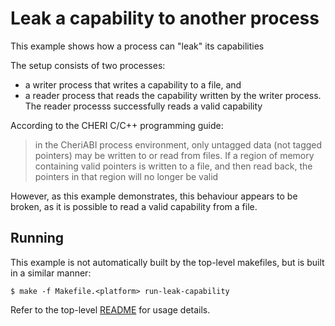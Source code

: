 # Leak a capability to another process

This example shows how a process can "leak" its capabilities

The setup consists of two processes:
* a writer process that writes a capability to a file, and
* a reader process that reads the capability written by the writer process. The
  reader processs successfully reads a valid capability

According to the CHERI C/C++ programming guide:

> in the CheriABI process environment, only untagged data (not tagged pointers)
> may be written to or read from files. If a region of memory containing valid
> pointers is written to a file, and then read back, the pointers in that region
> will no longer be valid

However, as this example demonstrates, this behaviour appears to be broken, as
it is possible to read a valid capability from a file.

## Running

This example is not automatically built by the top-level makefiles, but is
built in a similar manner:

```
$ make -f Makefile.<platform> run-leak-capability
```

Refer to the top-level [README](../../README.md) for usage details.
